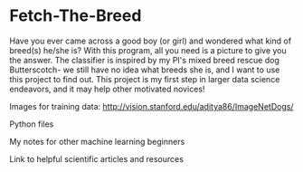 # Fetch-The-Breed
Have you ever came across a good boy (or girl) and wondered what kind of breed(s) he/she is? With this program, all you need is a picture to give you the answer. The classifier is inspired by my PI's mixed breed rescue dog Butterscotch- we still have no idea what breeds she is, and I want to use this project to find out. This project is my first step in larger data science endeavors, and it may help other motivated novices!

Images for training data: http://vision.stanford.edu/aditya86/ImageNetDogs/

Python files

My notes for other machine learning beginners

Link to helpful scientific articles and resources
